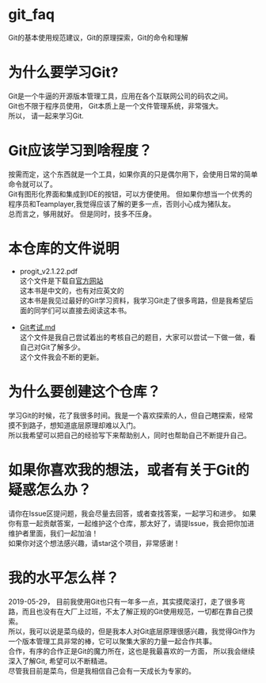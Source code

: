 # git_faq
Git的基本使用规范建议，Git的原理探索，Git的命令和理解

# 为什么要学习Git?
Git是一个牛逼的开源版本管理工具，应用在各个互联网公司的码农之间。  
Git也不限于程序员使用， Git本质上是一个文件管理系统，非常强大。  
所以， 请一起来学习Git.

# Git应该学习到啥程度？
按需而定，这个东西就是一个工具，如果你真的只是偶尔用下，会使用日常的简单命令就可以了。  
Git有图形化界面和集成到IDE的按钮，可以方便使用。
但如果你想当一个优秀的程序员和Teamplayer,我觉得应该了解的更多一点，否则小心成为猪队友。  
总而言之，够用就好。 但是同时，技多不压身。  

# 本仓库的文件说明
- progit_v2.1.22.pdf  
这个文件是下载自[官方网站](https://git-scm.com/book/zh/v2 )  
这本书是中文的，也有对应英文的  
这本书是我见过最好的Git学习资料，我学习Git走了很多弯路，但是我希望后面的同学们可以直接去阅读这本书。  

- <a href="Git考试.md">Git考试.md</a>  
这个文件是我自己尝试着出的考核自己的题目，大家可以尝试一下做一做，看自己对Git了解多少。  
这个文件我会不断的更新。

# 为什么要创建这个仓库？
学习Git的时候，花了我很多时间。我是一个喜欢探索的人，但自己瞎探索，经常摸不到路子，想知道底层原理却难以入门。  
所以我希望可以把自己的经验写下来帮助别人，同时也帮助自己不断提升自己。

# 如果你喜欢我的想法，或者有关于Git的疑惑怎么办？
请你在Issue区提问题，我会尽量去回答，或者查找答案，一起学习和进步。
如果你有意一起贡献答案，一起维护这个仓库，那太好了，请提Issue，我会把你加进维护者里面，我们一起加油！  
如果你对这个想法感兴趣，请star这个项目，非常感谢！

# 我的水平怎么样？
2019-05-29， 目前我使用Git也只有一年多一点，其实摸爬滚打，走了很多弯路，而且也没有在大厂上过班，不太了解正规的Git使用规范，一切都在靠自己摸索。  
所以，我可以说是菜鸟级的，但是我本人对Git底层原理很感兴趣，我觉得Git作为一个版本管理工具非常的棒，它可以聚集大家的力量一起合作共事。  
合作，有序的合作正是Git的魔力所在，这也是我最喜欢的一方面， 所以我会继续深入了解Git, 希望可以不断精进。  
尽管我目前是菜鸟，但是我相信自己会有一天成长为专家的。



